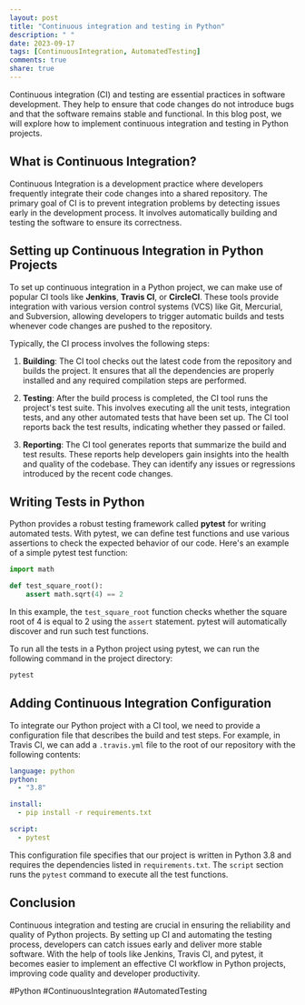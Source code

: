 ```yaml
---
layout: post
title: "Continuous integration and testing in Python"
description: " "
date: 2023-09-17
tags: [ContinuousIntegration, AutomatedTesting]
comments: true
share: true
---
```


Continuous integration (CI) and testing are essential practices in software development. They help to ensure that code changes do not introduce bugs and that the software remains stable and functional. In this blog post, we will explore how to implement continuous integration and testing in Python projects.

## What is Continuous Integration?

Continuous Integration is a development practice where developers frequently integrate their code changes into a shared repository. The primary goal of CI is to prevent integration problems by detecting issues early in the development process. It involves automatically building and testing the software to ensure its correctness.

## Setting up Continuous Integration in Python Projects

To set up continuous integration in a Python project, we can make use of popular CI tools like **Jenkins**, **Travis CI**, or **CircleCI**. These tools provide integration with various version control systems (VCS) like Git, Mercurial, and Subversion, allowing developers to trigger automatic builds and tests whenever code changes are pushed to the repository.

Typically, the CI process involves the following steps:

1. **Building**: The CI tool checks out the latest code from the repository and builds the project. It ensures that all the dependencies are properly installed and any required compilation steps are performed.

2. **Testing**: After the build process is completed, the CI tool runs the project's test suite. This involves executing all the unit tests, integration tests, and any other automated tests that have been set up. The CI tool reports back the test results, indicating whether they passed or failed.

3. **Reporting**: The CI tool generates reports that summarize the build and test results. These reports help developers gain insights into the health and quality of the codebase. They can identify any issues or regressions introduced by the recent code changes.

## Writing Tests in Python

Python provides a robust testing framework called **pytest** for writing automated tests. With pytest, we can define test functions and use various assertions to check the expected behavior of our code. Here's an example of a simple pytest test function:

```python
import math

def test_square_root():
    assert math.sqrt(4) == 2
```

In this example, the `test_square_root` function checks whether the square root of 4 is equal to 2 using the `assert` statement. pytest will automatically discover and run such test functions.

To run all the tests in a Python project using pytest, we can run the following command in the project directory:

```bash
pytest
```

## Adding Continuous Integration Configuration

To integrate our Python project with a CI tool, we need to provide a configuration file that describes the build and test steps. For example, in Travis CI, we can add a `.travis.yml` file to the root of our repository with the following contents:

```yaml
language: python
python:
  - "3.8"

install:
  - pip install -r requirements.txt

script:
  - pytest
```

This configuration file specifies that our project is written in Python 3.8 and requires the dependencies listed in `requirements.txt`. The `script` section runs the `pytest` command to execute all the test functions.

## Conclusion

Continuous integration and testing are crucial in ensuring the reliability and quality of Python projects. By setting up CI and automating the testing process, developers can catch issues early and deliver more stable software. With the help of tools like Jenkins, Travis CI, and pytest, it becomes easier to implement an effective CI workflow in Python projects, improving code quality and developer productivity.

#Python #ContinuousIntegration #AutomatedTesting